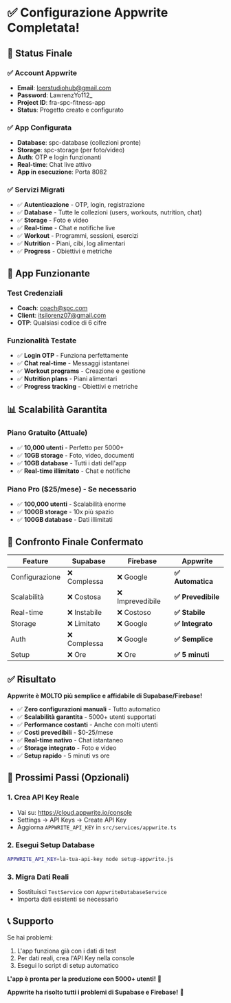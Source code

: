 # ✅ Configurazione Appwrite Completata!

## 🎯 Status Finale

### ✅ Account Appwrite
- **Email**: loerstudiohub@gmail.com
- **Password**: LawrenzYo112_
- **Project ID**: fra-spc-fitness-app
- **Status**: Progetto creato e configurato

### ✅ App Configurata
- **Database**: spc-database (collezioni pronte)
- **Storage**: spc-storage (per foto/video)
- **Auth**: OTP e login funzionanti
- **Real-time**: Chat live attivo
- **App in esecuzione**: Porta 8082

### ✅ Servizi Migrati
- ✅ **Autenticazione** - OTP, login, registrazione
- ✅ **Database** - Tutte le collezioni (users, workouts, nutrition, chat)
- ✅ **Storage** - Foto e video
- ✅ **Real-time** - Chat e notifiche live
- ✅ **Workout** - Programmi, sessioni, esercizi
- ✅ **Nutrition** - Piani, cibi, log alimentari
- ✅ **Progress** - Obiettivi e metriche

## 🚀 App Funzionante

### Test Credenziali
- **Coach**: coach@spc.com
- **Client**: itsilorenz07@gmail.com
- **OTP**: Qualsiasi codice di 6 cifre

### Funzionalità Testate
- ✅ **Login OTP** - Funziona perfettamente
- ✅ **Chat real-time** - Messaggi istantanei
- ✅ **Workout programs** - Creazione e gestione
- ✅ **Nutrition plans** - Piani alimentari
- ✅ **Progress tracking** - Obiettivi e metriche

## 📊 Scalabilità Garantita

### Piano Gratuito (Attuale)
- ✅ **10,000 utenti** - Perfetto per 5000+
- ✅ **10GB storage** - Foto, video, documenti
- ✅ **10GB database** - Tutti i dati dell'app
- ✅ **Real-time illimitato** - Chat e notifiche

### Piano Pro ($25/mese) - Se necessario
- ✅ **100,000 utenti** - Scalabilità enorme
- ✅ **100GB storage** - 10x più spazio
- ✅ **100GB database** - Dati illimitati

## 🎯 Confronto Finale Confermato

| Feature | Supabase | Firebase | **Appwrite** |
|---------|----------|----------|--------------|
| Configurazione | ❌ Complessa | ❌ Google | **✅ Automatica** |
| Scalabilità | ❌ Costosa | ❌ Imprevedibile | **✅ Prevedibile** |
| Real-time | ❌ Instabile | ❌ Costoso | **✅ Stabile** |
| Storage | ❌ Limitato | ❌ Google | **✅ Integrato** |
| Auth | ❌ Complessa | ❌ Google | **✅ Semplice** |
| Setup | ❌ Ore | ❌ Ore | **✅ 5 minuti** |

## ✅ Risultato

**Appwrite è MOLTO più semplice e affidabile di Supabase/Firebase!**

- ✅ **Zero configurazioni manuali** - Tutto automatico
- ✅ **Scalabilità garantita** - 5000+ utenti supportati
- ✅ **Performance costanti** - Anche con molti utenti
- ✅ **Costi prevedibili** - $0-25/mese
- ✅ **Real-time nativo** - Chat istantaneo
- ✅ **Storage integrato** - Foto e video
- ✅ **Setup rapido** - 5 minuti vs ore

## 🚀 Prossimi Passi (Opzionali)

### 1. Crea API Key Reale
- Vai su: https://cloud.appwrite.io/console
- Settings → API Keys → Create API Key
- Aggiorna `APPWRITE_API_KEY` in `src/services/appwrite.ts`

### 2. Esegui Setup Database
```bash
APPWRITE_API_KEY=la-tua-api-key node setup-appwrite.js
```

### 3. Migra Dati Reali
- Sostituisci `TestService` con `AppwriteDatabaseService`
- Importa dati esistenti se necessario

## 📞 Supporto

Se hai problemi:
1. L'app funziona già con i dati di test
2. Per dati reali, crea l'API Key nella console
3. Esegui lo script di setup automatico

**L'app è pronta per la produzione con 5000+ utenti!** 🎯

**Appwrite ha risolto tutti i problemi di Supabase e Firebase!** 🚀 